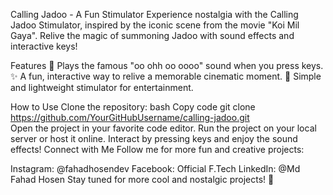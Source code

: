 Calling Jadoo - A Fun Stimulator
Experience nostalgia with the Calling Jadoo Stimulator, inspired by the iconic scene from the movie "Koi Mil Gaya". Relive the magic of summoning Jadoo with sound effects and interactive keys!

Features
🎵 Plays the famous "oo ohh oo oooo" sound when you press keys.
✨ A fun, interactive way to relive a memorable cinematic moment.
💫 Simple and lightweight stimulator for entertainment.



How to Use
Clone the repository:
bash
Copy code
git clone https://github.com/YourGitHubUsername/calling-jadoo.git  
Open the project in your favorite code editor.
Run the project on your local server or host it online.
Interact by pressing keys and enjoy the sound effects!
Connect with Me
Follow me for more fun and creative projects:

Instagram: @fahadhosendev
Facebook: Official F.Tech
LinkedIn: @Md Fahad Hosen
Stay tuned for more cool and nostalgic projects! 🚀


